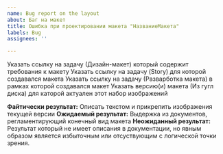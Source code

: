 ```yaml
---
name: Bug report on the layout
about: Баг на макет
title: Ошибка при проектировании макета "НазваниеМакета"
labels: Bug
assignees: ''

---
```


Указать ссылку на задачу (Дизайн-макет) который содержит требования к макету 
Указать ссылку на задачу (Story) для которой создавался макета
Указать ссылку на задачу (Разварботка макета) в рамках которой создавался макет
Указать версию(и) макета (Из гугл диска) для каторой актуален этот набор изображений

**Файтически результат:** Описать текстом и прикрепить изображения текущей версии
**Ожидаемый результат:** Выдержка из документов, регламентирующий конечный вид макета
**Неожиданный результат:** Результат который не имеет описания в документации, но явным образом является избыточным или отсуствующим с логической точки зрения.
